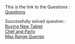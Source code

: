 This is the link to the Questions :<br>
[Questions](https://www.codechef.com/COOK103B?order=desc&sortBy=successful_submissions)

Successfully solved question :<br>
[Buying New Tablet](https://www.codechef.com/COOK103B/problems/TABLET)<br>
[Chef and Party](https://www.codechef.com/COOK103B/problems/CHFPARTY)<br>
[Max Range Queries](https://www.codechef.com/COOK103B/problems/MAXREMOV)<br>
